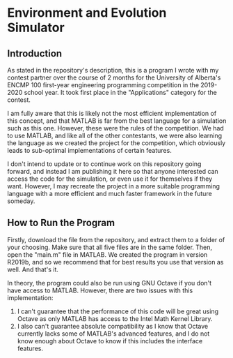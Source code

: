 # Environment and Evolution Simulator

## Introduction

As stated in the repository's description, this is a program I wrote with my contest partner over the course of 2 months for the University of Alberta's ENCMP 100 first-year engineering programming competition in the 2019-2020 school year. It took first place in the "Applications" category for the contest.

I am fully aware that this is likely not the most efficient implementation of this concept, and that MATLAB is far from the best language for a simulation such as this one. However, these were the rules of the competition. We had to use MATLAB, and like all of the other contestants, we were also learning the language as we created the project for the competition, which obviously leads to sub-optimal implementations of certain features.

I don't intend to update or to continue work on this repository going forward, and instead I am publishing it here so that anyone interested can access the code for the simulation, or even use it for themselves if they want. However, I may recreate the project in a more suitable programming language with a more efficient and much faster framework in the future someday.

## How to Run the Program

Firstly, download the file from the repository, and extract them to a folder of your choosing. Make sure that all five files are in the same folder. Then, open the "main.m" file in MATLAB. We created the program in version R2019b, and so we recommend that for best results you use that version as well. And that's it.

In theory, the program could also be run using GNU Octave if you don't have access to MATLAB. However, there are two issues with this implementation:
1. I can't guarantee that the performance of this code will be great using Octave as only MATLAB has access to the Intel Math Kernel Library.
2. I also can't guarantee absolute compatibility as I know that Octave currently lacks some of MATLAB's advanced features, and I do not know enough about Octave to know if this includes the interface features.

